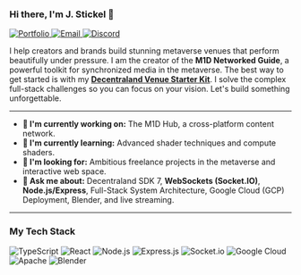 ### Hi there, I'm J. Stickel 👋

<p align="left"> 
  <a href="https://mrjstickel.com" target="_blank">
    <img src="https://img.shields.io/badge/Portfolio-mrjstickel.com-blue?style=for-the-badge" alt="Portfolio"/>
  </a>
  <a href="mailto:contact@mrjstickel.com" target="_blank">
    <img src="https://img.shields.io/badge/Email-contact@mrjstickel.com-red?style=for-the-badge" alt="Email"/>
  </a>
  <a href="https://discord.gg/FnVxT8cVd2" target="_blank">
    <img src="https://img.shields.io/badge/Discord-Join%20the%20Community-7289DA?style=for-the-badge&logo=discord&logoColor=white" alt="Discord"/>
  </a>
</p>

I help creators and brands build stunning metaverse venues that perform beautifully under pressure. I am the creator of the **M1D Networked Guide**, a powerful toolkit for synchronized media in the metaverse. The best way to get started is with my **[Decentraland Venue Starter Kit](https://github.com/Metaone-Designs/decentraland-venue-starter-kit)**. I solve the complex full-stack challenges so you can focus on your vision. Let's build something unforgettable.

---

- **🔭 I'm currently working on:** The M1D Hub, a cross-platform content network.
- **🌱 I'm currently learning:** Advanced shader techniques and compute shaders.
- **🤝 I'm looking for:** Ambitious freelance projects in the metaverse and interactive web space.
- **💬 Ask me about:** Decentraland SDK 7, **WebSockets (Socket.IO)**, **Node.js/Express**, Full-Stack System Architecture, Google Cloud (GCP) Deployment, Blender, and live streaming.

---

### My Tech Stack

<p align="left">
  <img src="https://img.shields.io/badge/typescript-%23007ACC.svg?style=for-the-badge&logo=typescript&logoColor=white" alt="TypeScript"/>
  <img src="https://img.shields.io/badge/react-%2320232A.svg?style=for-the-badge&logo=react&logoColor=%2361DAFB" alt="React"/>
  <img src="https://img.shields.io/badge/node.js-6DA55F?style=for-the-badge&logo=node.js&logoColor=white" alt="Node.js"/>
  <img src="https://img.shields.io/badge/express.js-%23404d59.svg?style=for-the-badge&logo=express&logoColor=white" alt="Express.js"/>
  <img src="https://img.shields.io/badge/Socket.io-black?style=for-the-badge&logo=socket.io&badgeColor=010101" alt="Socket.io"/>
  <img src="https://img.shields.io/badge/Google%20Cloud-%234285F4.svg?style=for-the-badge&logo=google-cloud&logoColor=white" alt="Google Cloud"/>
  <img src="https://img.shields.io/badge/apache-%23D42029.svg?style=for-the-badge&logo=apache&logoColor=white" alt="Apache"/>
  <img src="https://img.shields.io/badge/blender-%23F5792A.svg?style=for-the-badge&logo=blender&logoColor=white" alt="Blender"/>
</p>
